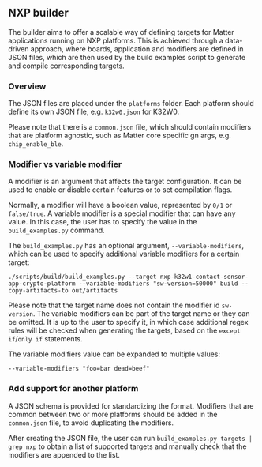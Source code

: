 ## NXP builder

The builder aims to offer a scalable way of defining targets for Matter applications
running on NXP platforms. This is achieved through a data-driven approach, where boards,
application and modifiers are defined in JSON files, which are then used by the build
examples script to generate and compile corresponding targets.

### Overview

The JSON files are placed under the `platforms` folder. Each platform should define its
own JSON file, e.g. `k32w0.json` for K32W0.

Please note that there is a `common.json` file, which should contain modifiers that are
platform agnostic, such as Matter core specific gn args, e.g. `chip_enable_ble`.

### Modifier vs variable modifier

A modifier is an argument that affects the target configuration. It can be used to enable
or disable certain features or to set compilation flags.

Normally, a modifier will have a boolean value, represented by `0/1` or `false/true`.
A variable modifier is a special modifier that can have any value. In this case, the
user has to specify the value in the `build_examples.py` command.

The `build_examples.py` has an optional argument, `--variable-modifiers`, which can be
used to specify additional variable modifiers for a certain target:

```
./scripts/build/build_examples.py --target nxp-k32w1-contact-sensor-app-crypto-platform --variable-modifiers "sw-version=50000" build --copy-artifacts-to out/artifacts
```

Please note that the target name does not contain the modifier id `sw-version`.
The variable modifiers can be part of the target name or they can be omitted.
It is up to the user to specify it, in which case additional regex rules will be
checked when generating the targets, based on the `except if`/`only if` statements.

The variable modifiers value can be expanded to multiple values:

```
--variable-modifiers "foo=bar dead=beef"
```

### Add support for another platform

A JSON schema is provided for standardizing the format. Modifiers that are common
between two or more platforms should be added in the `common.json` file, to avoid
duplicating the modifiers.

After creating the JSON file, the user can run `build_examples.py targets | grep nxp`
to obtain a list of supported targets and manually check that the modifiers are appended
to the list.
